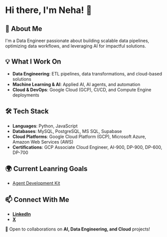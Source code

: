 # Hi there, I'm Neha! 👋

## 🚀 About Me
I'm a Data Engineer passionate about building scalable data pipelines, optimizing data workflows, and leveraging AI for impactful solutions.

## 💡 What I Work On
- **Data Engineering**: ETL pipelines, data transformations, and cloud-based solutions
- **Machine Learning & AI**: Applied AI, AI agents, and automation
- **Cloud & DevOps**: Google Cloud (GCP), CI/CD, and Compute Engine deployments

## 🛠️ Tech Stack
- **Languages**: Python, JavaScript
- **Databases**: MySQL, PostgreSQL, MS SQL, Supabase
- **Cloud Platforms**: Google Cloud Platform (GCP), Microsoft Azure, Amazon Web Services (AWS)
- **Certifications**: GCP Associate Cloud Engineer, AI-900, DP-900, DP-600, DP-700

## 🌍 Current Leanring Goals
- [Agent Development Kit](https://google.github.io/adk-docs/)


## 📫 Connect With Me
- [**LinkedIn**](https://www.linkedin.com/in/neha-koppikar/)
- [**X**](https://x.com/koppikar_neha)


🚀 Open to collaborations on **AI, Data Engineering, and Cloud** projects!

